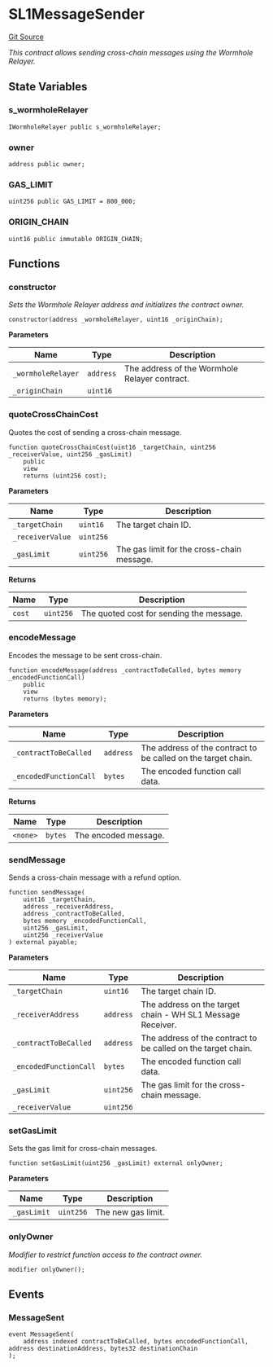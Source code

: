 # SL1MessageSender
[Git Source](https://github.com-smastropiero/SherryLabs/sherry-contracts/blob/abea0d8e26a21a2127d6a1d9e961e252da35642b/contracts/wormhole/SL1MessageSender.sol)

*This contract allows sending cross-chain messages using the Wormhole Relayer.*


## State Variables
### s_wormholeRelayer

```solidity
IWormholeRelayer public s_wormholeRelayer;
```


### owner

```solidity
address public owner;
```


### GAS_LIMIT

```solidity
uint256 public GAS_LIMIT = 800_000;
```


### ORIGIN_CHAIN

```solidity
uint16 public immutable ORIGIN_CHAIN;
```


## Functions
### constructor

*Sets the Wormhole Relayer address and initializes the contract owner.*


```solidity
constructor(address _wormholeRelayer, uint16 _originChain);
```
**Parameters**

|Name|Type|Description|
|----|----|-----------|
|`_wormholeRelayer`|`address`|The address of the Wormhole Relayer contract.|
|`_originChain`|`uint16`||


### quoteCrossChainCost

Quotes the cost of sending a cross-chain message.


```solidity
function quoteCrossChainCost(uint16 _targetChain, uint256 _receiverValue, uint256 _gasLimit)
    public
    view
    returns (uint256 cost);
```
**Parameters**

|Name|Type|Description|
|----|----|-----------|
|`_targetChain`|`uint16`|The target chain ID.|
|`_receiverValue`|`uint256`||
|`_gasLimit`|`uint256`|The gas limit for the cross-chain message.|

**Returns**

|Name|Type|Description|
|----|----|-----------|
|`cost`|`uint256`|The quoted cost for sending the message.|


### encodeMessage

Encodes the message to be sent cross-chain.


```solidity
function encodeMessage(address _contractToBeCalled, bytes memory _encodedFunctionCall)
    public
    view
    returns (bytes memory);
```
**Parameters**

|Name|Type|Description|
|----|----|-----------|
|`_contractToBeCalled`|`address`|The address of the contract to be called on the target chain.|
|`_encodedFunctionCall`|`bytes`|The encoded function call data.|

**Returns**

|Name|Type|Description|
|----|----|-----------|
|`<none>`|`bytes`|The encoded message.|


### sendMessage

Sends a cross-chain message with a refund option.


```solidity
function sendMessage(
    uint16 _targetChain,
    address _receiverAddress,
    address _contractToBeCalled,
    bytes memory _encodedFunctionCall,
    uint256 _gasLimit,
    uint256 _receiverValue
) external payable;
```
**Parameters**

|Name|Type|Description|
|----|----|-----------|
|`_targetChain`|`uint16`|The target chain ID.|
|`_receiverAddress`|`address`|The address on the target chain - WH SL1 Message Receiver.|
|`_contractToBeCalled`|`address`|The address of the contract to be called on the target chain.|
|`_encodedFunctionCall`|`bytes`|The encoded function call data.|
|`_gasLimit`|`uint256`|The gas limit for the cross-chain message.|
|`_receiverValue`|`uint256`||


### setGasLimit

Sets the gas limit for cross-chain messages.


```solidity
function setGasLimit(uint256 _gasLimit) external onlyOwner;
```
**Parameters**

|Name|Type|Description|
|----|----|-----------|
|`_gasLimit`|`uint256`|The new gas limit.|


### onlyOwner

*Modifier to restrict function access to the contract owner.*


```solidity
modifier onlyOwner();
```

## Events
### MessageSent

```solidity
event MessageSent(
    address indexed contractToBeCalled, bytes encodedFunctionCall, address destinationAddress, bytes32 destinationChain
);
```

